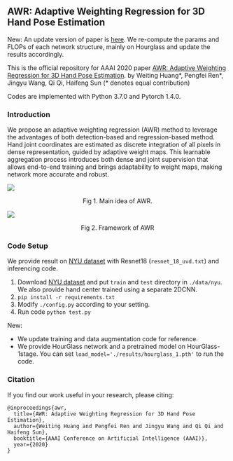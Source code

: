 ## AWR: Adaptive Weighting Regression for 3D Hand Pose Estimation

New: An update version of paper is [here](https://arxiv.org/abs/2007.09590). We re-compute the params and FLOPs of each network structure, mainly on Hourglass and update the results accordingly.

This is the official repository for AAAI 2020 paper [AWR: Adaptive Weighting Regression for 3D Hand Pose Estimation](https://www.aaai.org//Papers//AAAI//2020GB//AAAI-HuangW.4059.pdf). by Weiting Huang\*, Pengfei Ren\*, Jingyu Wang, Qi Qi, Haifeng Sun  (* denotes equal contribution)

Codes are implemented with Python 3.7.0 and Pytorch 1.4.0.

### Introduction

We propose an adaptive weighting regression (AWR) method to leverage the advantages of both detection-based and regression-based method. Hand joint coordinates are estimated as discrete integration of all pixels in dense representation, guided by adaptive weight maps. This learnable aggregation  process  introduces  both  dense  and  joint  supervision that allows end-to-end training and brings adaptability to weight maps, making network more accurate and robust. 



![](https://cdn.jsdelivr.net/gh/Elody-07/PicBed/20200428164654.png)

<div align=center> Fig 1. Main idea of AWR.</div>

![](https://cdn.jsdelivr.net/gh/Elody-07/PicBed/20200428164723.png)

<div align=center> Fig 2. Framework of AWR</div>

### Code Setup

We provide result on [NYU dataset](https://jonathantompson.github.io/NYU_Hand_Pose_Dataset.htm) with Resnet18 (`resnet_18_uvd.txt`) and inferencing code. 

1. Download  [NYU dataset](https://jonathantompson.github.io/NYU_Hand_Pose_Dataset.htm) and put `train` and `test` directory in `./data/nyu`. We also provide hand center trained using a separate 2DCNN. 
2. `pip install -r requirements.txt`
4. Modify `./config.py` according to your setting.
5. Run code `python test.py`

New: 
- We update training and data augmentation code for reference.
- We provide HourGlass network and a pretrained model on HourGlass-1stage. You can set `load_model='./results/hourglass_1.pth'` to run the code.

### Citation

If you find our work useful in your research, please citing:

```
@inproceedings{awr,
  title={AWR: Adaptive Weighting Regression for 3D Hand Pose Estimation},
  author={Weiting Huang and Pengfei Ren and Jingyu Wang and Qi Qi and Haifeng Sun},
  booktitle={AAAI Conference on Artificial Intelligence (AAAI)},
  year={2020}
}
```

